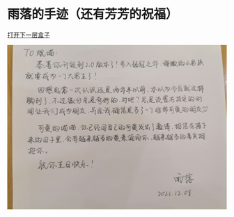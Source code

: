 # 雨落的手迹（还有芳芳的祝福）

[打开下一层盒子](./box_4/ "诶嘿嘿嘿(º﹃º )")

[![🌧️☔](./🌧️☔.jpg)](https://github.com/Van-Nya/20th-birthday/raw/main/box_1/box_2/box_3/readme.pdf "点击查看完整文档")
